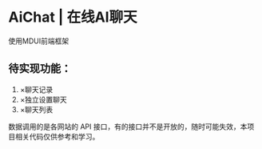 # AiChat | 在线AI聊天
使用MDUI前端框架
## 待实现功能：
1. ×聊天记录
2. ×独立设置聊天
3. ×聊天列表

数据调用的是各网站的 API 接口，有的接口并不是开放的，随时可能失效，本项目相关代码仅供参考和学习。
